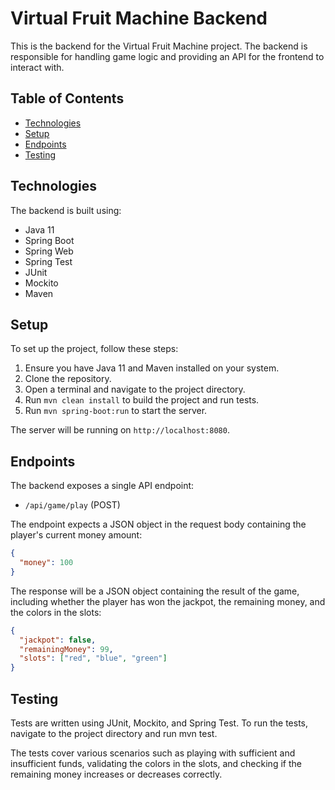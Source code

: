 # Virtual Fruit Machine Backend

This is the backend for the Virtual Fruit Machine project. The backend is responsible for handling game logic and providing an API for the frontend to interact with.

## Table of Contents

- [Technologies](#technologies)
- [Setup](#setup)
- [Endpoints](#endpoints)
- [Testing](#testing)

## Technologies

The backend is built using:

- Java 11
- Spring Boot
- Spring Web
- Spring Test
- JUnit
- Mockito
- Maven

## Setup

To set up the project, follow these steps:

1. Ensure you have Java 11 and Maven installed on your system.
2. Clone the repository.
3. Open a terminal and navigate to the project directory.
4. Run `mvn clean install` to build the project and run tests.
5. Run `mvn spring-boot:run` to start the server.

The server will be running on `http://localhost:8080`.

## Endpoints

The backend exposes a single API endpoint:

- `/api/game/play` (POST)

The endpoint expects a JSON object in the request body containing the player's current money amount:

```json
{
  "money": 100
}
```
The response will be a JSON object containing the result of the game, including whether the player has won the jackpot, the remaining money, and the colors in the slots:

```json
{
  "jackpot": false,
  "remainingMoney": 99,
  "slots": ["red", "blue", "green"]
}
```

## Testing
Tests are written using JUnit, Mockito, and Spring Test. To run the tests, navigate to the project directory and run mvn test.

The tests cover various scenarios such as playing with sufficient and insufficient funds, validating the colors in the slots, and checking if the remaining money increases or decreases correctly.